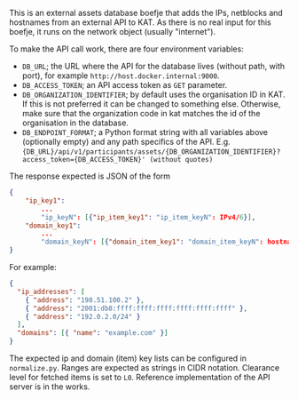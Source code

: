 This is an external assets database boefje that adds the IPs, netblocks and hostnames from an external API to KAT. As there is no real input for this boefje, it runs on the network object (usually "internet").

To make the API call work, there are four environment variables:

- `DB_URL`; the URL where the API for the database lives (without path, with port), for example `http://host.docker.internal:9000`.
- `DB_ACCESS_TOKEN`; an API access token as `GET` parameter.
- `DB_ORGANIZATION_IDENTIFIER`; by default uses the organisation ID in KAT. If this is not preferred it can be changed to something else. Otherwise, make sure that the organization code in kat matches the id of the organisation in the database.
- `DB_ENDPOINT_FORMAT`; a Python format string with all variables above (optionally empty) and any path specifics of the API. E.g. `{DB_URL}/api/v1/participants/assets/{DB_ORGANIZATION_IDENTIFIER}?access_token={DB_ACCESS_TOKEN}' (without quotes)`

The response expected is JSON of the form

```json
{
    "ip_key1":
        ...
        "ip_keyN": [{"ip_item_key1": "ip_item_keyN": IPv4/6}],
    "domain_key1":
        ...
        "domain_keyN": [{"domain_item_key1": "domain_item_keyN": hostname}]
}
```

For example:

```json
{
  "ip_addresses": [
    { "address": "198.51.100.2" },
    { "address": "2001:db8:ffff:ffff:ffff:ffff:ffff:ffff" },
    { "address": "192.0.2.0/24" }
  ],
  "domains": [{ "name": "example.com" }]
}
```

The expected ip and domain (item) key lists can be configured in `normalize.py`. Ranges are expected as strings in CIDR notation. Clearance level for fetched items is set to `L0`. Reference implementation of the API server is in the works.
